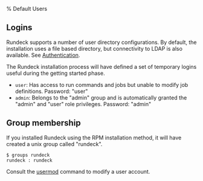 % Default Users

## Logins 

Rundeck supports a number of user directory configurations. By
default, the installation uses a file based directory, but connectivity to
LDAP is also available. 
See [Authentication](authenticating-users.html).

The Rundeck installation process will have defined a set of temporary
logins useful during the getting started phase.

* `user`: Has access to run commands and jobs but unable to modify job
  definitions. Password: "user"
* `admin`: Belongs to the "admin" group and is automatically granted
  the "admin" and "user" role privileges. Password: "admin"
  
## Group membership

If you installed Rundeck using the RPM installation method, it will
have created a unix group called "rundeck".

~~~~~~~~~~~~~~~~~~~~~~~~~~~~~~~~~~~~~~~~~~~~~~~~~ 
$ groups rundeck
rundeck : rundeck
~~~~~~~~~~~~~~~~~~~~~~~~~~~~~~~~~~~~~~~~~~~~~~~~~ 

Consult the [usermod] command to modify a user account.

[usermod]: https://linux.die.net/man/8/usermod
